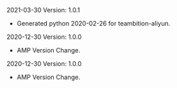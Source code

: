 2021-03-30 Version: 1.0.1
- Generated python 2020-02-26 for teambition-aliyun.

2020-12-30 Version: 1.0.0
- AMP Version Change.

2020-12-30 Version: 1.0.0
- AMP Version Change.

